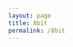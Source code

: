 ```yaml
---
layout: page
title: 8bit
permalink: /8bit
---
```


<script>
  window.location.replace("./electronics/2021/06/26/8-bit-computer.html")
</script>
